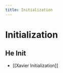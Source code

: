 ```yaml
---
title: Initialization
---
```


# Initialization

## He Init
- [[Xavier Initialization]]


























































